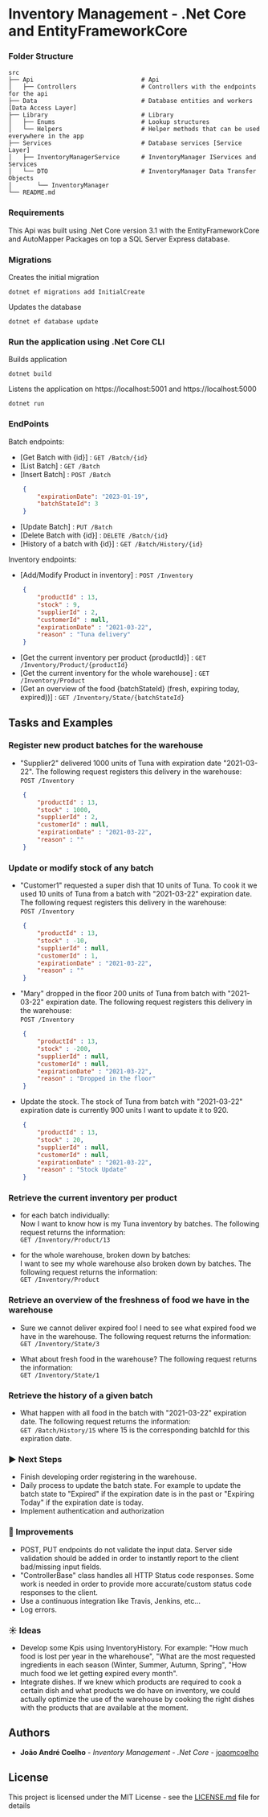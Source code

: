 # Inventory Management - .Net Core and EntityFrameworkCore

### Folder Structure

    src
    ├── Api                              # Api
    │   ├── Controllers                  # Controllers with the endpoints for the api
    ├── Data                             # Database entities and workers [Data Access Layer]
    ├── Library                          # Library
    │   ├── Enums                        # Lookup structures
    │   └── Helpers                      # Helper methods that can be used everywhere in the app
    ├── Services                         # Database services [Service Layer]
    │   ├── InventoryManagerService      # InventoryManager IServices and Services 
    │   └── DTO                          # InventoryManager Data Transfer Objects
    │       └── InventoryManager                    
    └── README.md

### Requirements
This Api was built using .Net Core version 3.1 with the EntityFrameworkCore and AutoMapper Packages on top a SQL Server Express database.

### Migrations
Creates the initial migration
```
dotnet ef migrations add InitialCreate
```

Updates the database
```
dotnet ef database update
```

### Run the application using .Net Core CLI
Builds application
```
dotnet build
```

Listens the application on https://localhost:5001 and https://localhost:5000
```
dotnet run
```

### EndPoints

Batch endpoints:

* [Get Batch with {id}] : `GET /Batch/{id}`
* [List Batch] : `GET /Batch`
* [Insert Batch] : `POST /Batch`
```json
    {
        "expirationDate": "2023-01-19",
        "batchStateId": 3
    }
```
* [Update Batch] : `PUT /Batch`
* [Delete Batch with {id}] : `DELETE /Batch/{id}`
* [History of a batch with {id}] : `GET /Batch/History/{id}`

Inventory endpoints:

* [Add/Modify Product in inventory] : `POST /Inventory`
```json
    {
        "productId" : 13,
        "stock" : 9,
        "supplierId" : 2,
        "customerId" : null,
        "expirationDate" : "2021-03-22",
        "reason" : "Tuna delivery"
    }
```
* [Get the current inventory per product {productId}] : `GET /Inventory/Product/{productId}`
* [Get the current inventory for the whole warehouse] : `GET /Inventory/Product`
* [Get an overview of the food {batchStateId} (fresh, expiring today, expired))] : `GET /Inventory/State/{batchStateId}`

## Tasks and Examples

### Register new product batches for the warehouse
* "Supplier2" delivered 1000 units of Tuna with expiration date "2021-03-22". The following request registers this delivery in the warehouse:
</br>`POST /Inventory`
```json
    {
        "productId" : 13,
        "stock" : 1000,
        "supplierId" : 2,
        "customerId" : null,
        "expirationDate" : "2021-03-22",
        "reason" : ""
    }
```

### Update or modify stock of any batch
* "Customer1" requested a super dish that 10 units of Tuna. To cook it we used 10 units of Tuna from a batch with "2021-03-22" expiration date.
The following request registers this delivery in the warehouse:
</br>`POST /Inventory`
```json
    {
        "productId" : 13,
        "stock" : -10,
        "supplierId" : null,
        "customerId" : 1,
        "expirationDate" : "2021-03-22",
        "reason" : ""
    }
```

* "Mary" dropped in the floor 200 units of Tuna from batch with "2021-03-22" expiration date.
The following request registers this delivery in the warehouse:
</br>`POST /Inventory`
```json
    {
        "productId" : 13,
        "stock" : -200,
        "supplierId" : null,
        "customerId" : null,
        "expirationDate" : "2021-03-22",
        "reason" : "Dropped in the floor"
    }
```

* Update the stock. The stock of Tuna from batch with "2021-03-22" expiration date is currently 900 units I want to update it to 920.
```json
    {
        "productId" : 13,
        "stock" : 20,
        "supplierId" : null,
        "customerId" : null,
        "expirationDate" : "2021-03-22",
        "reason" : "Stock Update"
    }
```

### Retrieve the current inventory per product 

* for each batch individually: </br>
Now I want to know how is my Tuna inventory by batches.
The following request returns the information:
</br>`GET /Inventory/Product/13`

* for the whole warehouse, broken down by batches: </br>
I want to see my whole warehouse also broken down by batches.
The following request returns the information:
</br>`GET /Inventory/Product`

### Retrieve an overview of the freshness of food we have in the warehouse

* Sure we cannot deliver expired foo! I need to see what expired food we have in the warehouse.
The following request returns the information:
</br>`GET /Inventory/State/3`

* What about fresh food in the warehouse?
The following request returns the information:
</br>`GET /Inventory/State/1`

### Retrieve the history of a given batch

* What happen with all food in the batch with "2021-03-22" expiration date.
The following request returns the information:
</br>`GET /Batch/History/15` where 15 is the corresponding batchId for this expiration date.

### ▶️ Next Steps
- Finish developing order registering in the warehouse.
- Daily process to update the batch state. For example to update the batch state to "Expired" if the expiration date is in the past or "Expiring Today" if the expiration date is today.
- Implement authentication and authorization

### 🔔 Improvements
- POST, PUT endpoints do not validate the input data. Server side validation should be added in order to instantly report to the client bad/missing input fields.
- "ControllerBase" class handles all HTTP Status code responses. Some work is needed in order to provide more accurate/custom status code responses to the client.
- Use a continuous integration like Travis, Jenkins, etc...
- Log errors.

### ☀️ Ideas
- Develop some Kpis using InventoryHistory. For example: "How much food is lost per year in the wharehouse", "What are the most requested ingredients in each season (Winter, Summer, Autumn, Spring", "How much food we let getting expired every month".
- Integrate dishes. If we knew which products are required to cook a certain dish and what products we do have on inventory, we could actually optimize the use of the warehouse by cooking the right dishes with the products that are available at the moment.


## Authors
* **João André Coelho** - *Inventory Management - .Net Core* - [joaomcoelho](https://github.com/joaomcoelho)

## License
This project is licensed under the MIT License - see the [LICENSE.md](LICENSE.md) file for details
